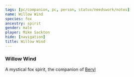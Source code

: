 ```yaml
---
tags: [pc/companion, pc, person, status/needswork/notes]
name: Willow Wind
species: fox
ancestry: spirit
gender: male
player: Mike Sackton
hide: [navigation]
title: Willow Wind
---
```

### Willow Wind

A mystical fox spirit, the companion of [Beryl](<../beryl.md>)